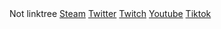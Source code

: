 <!DOCTYPE html>
<html>
  
  <head>
    Not linktree
  </head>

  <break>
  
  <body>
    <a href = "https://steamcommunity.com/id/neil0172005" target  = "_self">Steam</a>
    <a href = "https://twitter.com/Neils55Ns" target  = "_self">Twitter</a>
    <a href = "https://www.twitch.tv/neilstaanley" target = "_self">Twitch</a>
    <a href = "https://www.youtube.com/c/neilawtid/" target = "_self">Youtube</a>
    <a href = "https://www.tiktok.com/@neilstanleey" target = "_self">Tiktok</a>

  <break>
    
  </body>
    
 </html>
